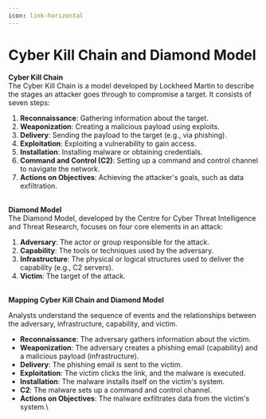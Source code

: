 ```yaml
---
icon: link-horizontal
---
```


# Cyber Kill Chain and Diamond Model

**Cyber Kill Chain**\
The Cyber Kill Chain is a model developed by Lockheed Martin to describe the stages an attacker goes through to compromise a target. It consists of seven steps:

1. **Reconnaissance**: Gathering information about the target.
2. **Weaponization**: Creating a malicious payload using exploits.
3. **Delivery**: Sending the payload to the target (e.g., via phishing).
4. **Exploitation**: Exploiting a vulnerability to gain access.
5. **Installation**: Installing malware or obtaining credentials.
6. **Command and Control (C2)**: Setting up a command and control channel to navigate the network.
7. **Actions on Objectives**: Achieving the attacker's goals, such as data exfiltration.

\
**Diamond Model**\
The Diamond Model, developed by the Centre for Cyber Threat Intelligence and Threat Research, focuses on four core elements in an attack:

1. **Adversary**: The actor or group responsible for the attack.
2. **Capability**: The tools or techniques used by the adversary.
3. **Infrastructure**: The physical or logical structures used to deliver the capability (e.g., C2 servers).
4. **Victim**: The target of the attack.

\
**Mapping Cyber Kill Chain and Diamond Model**

Analysts understand the sequence of events and the relationships between the adversary, infrastructure, capability, and victim.

* **Reconnaissance**: The adversary gathers information about the victim.
* **Weaponization**: The adversary creates a phishing email (capability) and a malicious payload (infrastructure).
* **Delivery**: The phishing email is sent to the victim.
* **Exploitation**: The victim clicks the link, and the malware is executed.
* **Installation**: The malware installs itself on the victim's system.
* **C2**: The malware sets up a command and control channel.
* **Actions on Objectives**: The malware exfiltrates data from the victim's system.\


